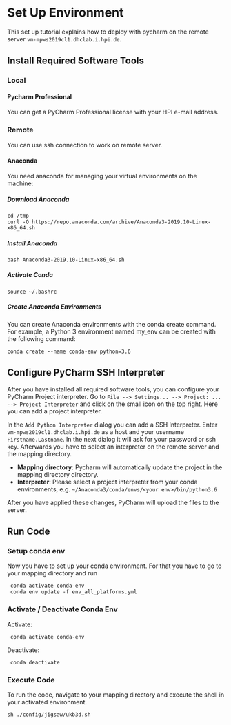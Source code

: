 # Set Up Environment
This set up tutorial explains how to deploy with pycharm on the remote server `vm-mpws2019cl1.dhclab.i.hpi.de`.  

## Install Required Software Tools

### Local

#### Pycharm Professional
You can get a PyCharm Professional license with your HPI e-mail address.   

### Remote
You can use ssh connection to work on remote server.

#### Anaconda 
You need anaconda for managing your virtual environments on the machine:
##### Download Anaconda
```
cd /tmp
curl -O https://repo.anaconda.com/archive/Anaconda3-2019.10-Linux-x86_64.sh
```
##### Install Anaconda
```
bash Anaconda3-2019.10-Linux-x86_64.sh
```

##### Activate Conda
```
source ~/.bashrc
``` 

##### Create Anaconda Environments

You can create Anaconda environments with the conda create command. For example, a Python 3 environment named my_env can be created with the following command:
```
conda create --name conda-env python=3.6
```


## Configure PyCharm SSH Interpreter
After you have installed all required software tools, you can configure your PyCharm Project interpreter. Go to `File --> Settings... --> Project: ... --> Project Interpreter` and click on the small icon on the top right. Here you can add a project interpreter. 

In the `Add Python Interpreter` dialog you can add a SSH Interpreter. Enter `vm-mpws2019cl1.dhclab.i.hpi.de` as a host and your username `Firstname.Lastname`. In the next dialog it will ask for your password or ssh key. Afterwards you have to select an interpreter on the remote server and the mapping directory. 
- **Mapping directory**: Pycharm will automatically update the project in the mapping directory directory.
- **Interpreter**: Please select a project interpreter from your conda environments, e.g. `~/Anaconda3/conda/envs/<your env>/bin/python3.6` 

After you have applied these changes, PyCharm will upload the files to the server. 

##  Run Code
### Setup conda env
Now you have to set up your conda environment. For that you have to go to your mapping directory and run 

```
 conda activate conda-env
 conda env update -f env_all_platforms.yml
```
 
### Activate / Deactivate Conda Env
Activate:

```
 conda activate conda-env
```

Deactivate:
```
 conda deactivate 
```

### Execute Code
To run the code,  navigate to your mapping directory and execute the shell in your activated environment.
```
sh ./config/jigsaw/ukb3d.sh 
```


